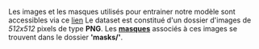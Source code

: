 Les images et les masques utilisés pour entrainer notre modèle sont accessibles via ce [lien](https://drive.google.com/drive/folders/1vp-oOjGzzPKbtGEpwRmAH3wlg_gSV4yv)
Le dataset est constitué d'un dossier d'images de *512x512* pixels de type **PNG**. Les **[masques](https://fr.wikipedia.org/wiki/Masquage)** associés à ces images se trouvent dans le dossier **'masks/'**.